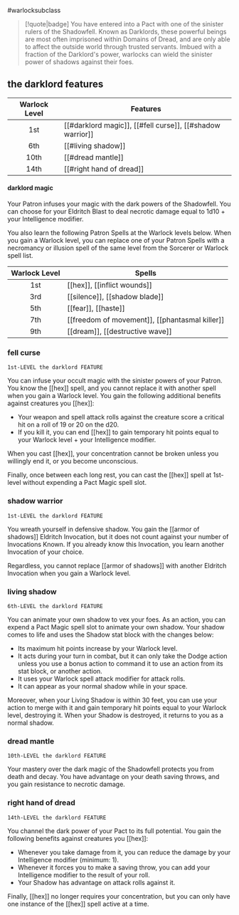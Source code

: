 #warlocksubclass

> [!quote|badge] 
> You have entered into a Pact with one of the sinister rulers of the Shadowfell. Known as Darklords, these powerful beings are most often imprisoned within Domains of Dread, and are only able to affect the outside world through trusted servants. Imbued with a fraction of the Darklord's power, warlocks can wield the sinister power of shadows against their foes.
## the darklord features
| **Warlock Level** | **Features**                                              |
| :---------------: | --------------------------------------------------------- |
|        1st        | [[#darklord magic]], [[#fell curse]], [[#shadow warrior]] |
|        6th        | [[#living shadow]]                                        |
|       10th        | [[#dread mantle]]                                         |
|       14th        | [[#right hand of dread]]                                  |
#### darklord magic
Your Patron infuses your magic with the dark powers of the Shadowfell. You can choose for your Eldritch Blast to deal necrotic damage equal to 1d10 + your Intelligence modifier.

You also learn the following Patron Spells at the Warlock levels below. When you gain a Warlock level, you can replace one of your Patron Spells with a necromancy or illusion spell of the same level from the Sorcerer or Warlock spell list.

| **Warlock Level** | **Spells**                                     |
| :---------------: | ---------------------------------------------- |
|        1st        | [[hex]], [[inflict wounds]]                    |
|        3rd        | [[silence]], [[shadow blade]]                  |
|        5th        | [[fear]], [[haste]]                            |
|        7th        | [[freedom of movement]], [[phantasmal killer]] |
|        9th        | [[dream]], [[destructive wave]]                |
### fell curse
`1st-LEVEL the darklord FEATURE`

You can infuse your occult magic with the sinister powers of your Patron. You know the [[hex]] spell, and you cannot replace it with another spell when you gain a Warlock level. You gain the following additional benefits against creatures you [[hex]]:
- Your weapon and spell attack rolls against the creature score a critical hit on a roll of 19 or 20 on the d20.
- If you kill it, you can end [[hex]] to gain temporary hit points equal to your Warlock level + your Intelligence modifier.

When you cast [[hex]], your concentration cannot be broken unless you willingly end it, or you become unconscious.

Finally, once between each long rest, you can cast the [[hex]] spell at 1st-level without expending a Pact Magic spell slot.
### shadow warrior
`1st-LEVEL the darklord FEATURE`

You wreath yourself in defensive shadow. You gain the [[armor of shadows]] Eldritch Invocation, but it does not count against your number of Invocations Known. If you already know this Invocation, you learn another Invocation of your choice.

Regardless, you cannot replace [[armor of shadows]] with another Eldritch Invocation when you gain a Warlock level.
### living shadow
`6th-LEVEL the darklord FEATURE`

You can animate your own shadow to vex your foes. As an action, you can expend a Pact Magic spell slot to animate your own shadow. Your shadow comes to life and uses the Shadow stat block with the changes below:
- Its maximum hit points increase by your Warlock level.
- It acts during your turn in combat, but it can only take the Dodge action unless you use a bonus action to command it to use an action from its stat block, or another action.
- It uses your Warlock spell attack modifier for attack rolls.
- It can appear as your normal shadow while in your space.

Moreover, when your Living Shadow is within 30 feet, you can use your action to merge with it and gain temporary hit points equal to your Warlock level, destroying it. When your Shadow is destroyed, it returns to you as a normal shadow.
### dread mantle
`10th-LEVEL the darklord FEATURE`

Your mastery over the dark magic of the Shadowfell protects you from death and decay. You have advantage on your death saving throws, and you gain resistance to necrotic damage.
### right hand of dread
`14th-LEVEL the darklord FEATURE`

You channel the dark power of your Pact to its full potential. You gain the following benefits against creatures you [[hex]]:
- Whenever you take damage from it, you can reduce the damage by your Intelligence modifier (minimum: 1).
- Whenever it forces you to make a saving throw, you can add your Intelligence modifier to the result of your roll.
- Your Shadow has advantage on attack rolls against it.

Finally, [[hex]] no longer requires your concentration, but you can only have one instance of the [[hex]] spell active at a time.
